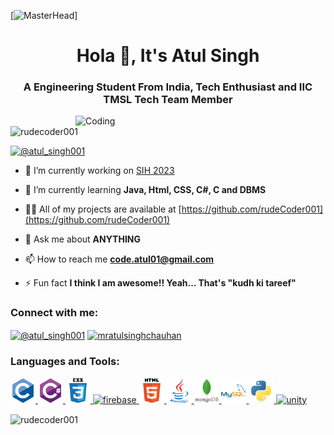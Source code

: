 [![MasterHead](https://repository-images.githubusercontent.com/588181932/e36ec678-7984-4cdd-8e4c-a3932772ff8e)]
<h1 align="center">Hola 👋, It's Atul Singh</h1>
<h3 align="center">A Engineering Student From India, Tech Enthusiast and IIC TMSL Tech Team Member</h3>
<img align="right" alt="Coding" width="400" src="https://camo.githubusercontent.com/a6152b12c0ff2c4665466a9fa612bfc21010407d5fceaaa03cfb486a324fe65a/68747470733a2f2f692e67697068792e636f6d2f6d656469612f76312e59326c6b505463354d4749334e6a4578633368324f486c6f5a5870774d6a4d345a6e6b7a627a6836635763314d485a73646e68304e3356725a475578626e51344f445a755a695a6c634431324d563970626e526c636d35686246396e61575a66596e6c666157516d593351395a772f5262444b61637a71576f76497567794a6d572f67697068792e676966">

<p align="left"> <img src="https://komarev.com/ghpvc/?username=rudecoder001&label=Profile%20views&color=0e75b6&style=flat" alt="rudecoder001" /> </p>

<p align="left"> <a href="https://twitter.com/@atul_singh001" target="blank"><img src="https://img.shields.io/twitter/follow/@atul_singh001?logo=twitter&style=for-the-badge" alt="@atul_singh001" /></a> </p>

- 🔭 I’m currently working on [SIH 2023](https://github.com/rudeCoder001/TMSL-SIH-2023)

- 🌱 I’m currently learning **Java, Html, CSS, C#, C and DBMS**

- 👨‍💻 All of my projects are available at [https://github.com/rudeCoder001](https://github.com/rudeCoder001)

- 💬 Ask me about **ANYTHING**

- 📫 How to reach me **code.atul01@gmail.com**

- ⚡ Fun fact **I think I am awesome!! Yeah... That's "kudh ki tareef"**

<h3 align="left">Connect with me:</h3>
<p align="left">
<a href="https://twitter.com/@atul_singh001" target="blank"><img align="center" src="https://raw.githubusercontent.com/rahuldkjain/github-profile-readme-generator/master/src/images/icons/Social/twitter.svg" alt="@atul_singh001" height="30" width="40" /></a>
<a href="https://instagram.com/mratulsinghchauhan" target="blank"><img align="center" src="https://raw.githubusercontent.com/rahuldkjain/github-profile-readme-generator/master/src/images/icons/Social/instagram.svg" alt="mratulsinghchauhan" height="30" width="40" /></a>
</p>

<h3 align="left">Languages and Tools:</h3>
<p align="left"> <a href="https://www.cprogramming.com/" target="_blank" rel="noreferrer"> <img src="https://raw.githubusercontent.com/devicons/devicon/master/icons/c/c-original.svg" alt="c" width="40" height="40"/> </a> <a href="https://www.w3schools.com/cs/" target="_blank" rel="noreferrer"> <img src="https://raw.githubusercontent.com/devicons/devicon/master/icons/csharp/csharp-original.svg" alt="csharp" width="40" height="40"/> </a> <a href="https://www.w3schools.com/css/" target="_blank" rel="noreferrer"> <img src="https://raw.githubusercontent.com/devicons/devicon/master/icons/css3/css3-original-wordmark.svg" alt="css3" width="40" height="40"/> </a> <a href="https://firebase.google.com/" target="_blank" rel="noreferrer"> <img src="https://www.vectorlogo.zone/logos/firebase/firebase-icon.svg" alt="firebase" width="40" height="40"/> </a> <a href="https://www.w3.org/html/" target="_blank" rel="noreferrer"> <img src="https://raw.githubusercontent.com/devicons/devicon/master/icons/html5/html5-original-wordmark.svg" alt="html5" width="40" height="40"/> </a> <a href="https://www.java.com" target="_blank" rel="noreferrer"> <img src="https://raw.githubusercontent.com/devicons/devicon/master/icons/java/java-original.svg" alt="java" width="40" height="40"/> </a> <a href="https://www.mongodb.com/" target="_blank" rel="noreferrer"> <img src="https://raw.githubusercontent.com/devicons/devicon/master/icons/mongodb/mongodb-original-wordmark.svg" alt="mongodb" width="40" height="40"/> </a> <a href="https://www.mysql.com/" target="_blank" rel="noreferrer"> <img src="https://raw.githubusercontent.com/devicons/devicon/master/icons/mysql/mysql-original-wordmark.svg" alt="mysql" width="40" height="40"/> </a> <a href="https://www.python.org" target="_blank" rel="noreferrer"> <img src="https://raw.githubusercontent.com/devicons/devicon/master/icons/python/python-original.svg" alt="python" width="40" height="40"/> </a> <a href="https://unity.com/" target="_blank" rel="noreferrer"> <img src="https://www.vectorlogo.zone/logos/unity3d/unity3d-icon.svg" alt="unity" width="40" height="40"/> </a> </p>

<p><img align="center" src="https://github-readme-stats.vercel.app/api/top-langs?username=rudecoder001&show_icons=true&locale=en&layout=compact" alt="rudecoder001" /></p>
